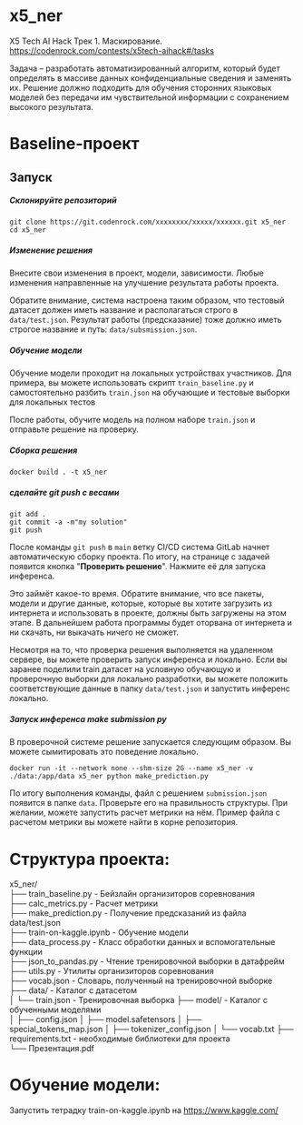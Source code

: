 # x5_ner
X5 Tech AI Hack Трек 1. Маскирование.
https://codenrock.com/contests/x5tech-aihack#/tasks

Задача – разработать автоматизированный алгоритм, который будет определять в массиве данных конфиденциальные сведения и заменять их. Решение должно подходить для обучения сторонних языковых моделей без передачи им чувствительной информации с сохранением высокого результата.


# Baseline-проект

## Запуск

##### Склонируйте репозиторий

```
git clone https://git.codenrock.com/xxxxxxxx/xxxxx/xxxxxx.git x5_ner
cd x5_ner
```

##### Изменение решения

Внесите свои изменения в проект, модели, зависимости. Любые изменения направленные на улучшение результата работы
проекта.

Обратите внимание, система настроена таким образом, что тестовый датасет должен иметь название и располагаться строго
в `data/test.json`.
Результат работы (предсказание) тоже должно иметь строгое название и путь: `data/subsmission.json`.

##### Обучение модели

Обучение модели проходит на локальных устройствах участников. Для примера, вы можете использовать
скрипт `train_baseline.py` и самостоятельно разбить `train.json` на обучающие и тестовые выборки для локальных тестов

После работы, обучите модель на полном наборе `train.json` и отправьте решение на проверку.

##### Сборка решения
```shell
docker build . -t x5_ner
```

##### сделайте git push с весами

```shell
git add .
git commit -a -m"my solution"
git push
```

После команды `git push` в `main` ветку CI/CD система GitLab начнет автоматическую сборку проекта. По итогу, на странице
с задачей появится кнопка "**Проверить решение**". Нажмите её для запуска инференса.

Это займёт какое-то время. Обратите внимание, что все пакеты, модели и другие данные, которые, которые вы хотите
загрузить из интернета и использовать в проекте, должны быть загружены на этом этапе. В дальнейшем работа программы
будет оторвана от интернета и ни скачать, ни выкачать ничего не сможет.

Несмотря на то, что проверка решения выполняется на удаленном сервере, вы можете проверить запуск инференса и локально.
Если вы заранее поделили train датасет на условную обучающую и проверочную выборки для локально разработки, вы можете
положить соответствующие данные в папку `data/test.json` и запустить инференс локально.

##### Запуск инференса make submission py
В проверочной системе решение запускается следующим образом. Вы можете сымитировать это поведение локально.

```shell
docker run -it --network none --shm-size 2G --name x5_ner -v ./data:/app/data x5_ner python make_prediction.py
```

По итогу выполнения команды, файл с решением `submission.json` появится в папке `data`. Проверьте его на правильность
структуры. При желании, можете запустить расчет метрики на нём. Пример файла с расчетом метрики вы можете найти в корне
репозитория.



# Структура проекта:  
x5_ner/  
├── train_baseline.py     - Бейзлайн организиторов соревнования  
├── calc_metrics.py       - Расчет метрики  
├── make_prediction.py    - Получение предсказаний из файла data/test.json  
├── train-on-kaggle.ipynb - Обучение модели  
├── data_process.py       - Класс обработки данных и вспомогательные функции  
├── json_to_pandas.py     - Чтение тренировочной выборки в датафрейм  
├── utils.py              - Утилиты организиторов соревнования  
├── vocab.json            - Словарь, полученный на тренировочной выборке  
├── data/                 - Каталог с датасетом  
│   └── train.json        - Тренировочная выборка
├── model/                - Каталог с обученными моделями  
│   ├── config.json
│   ├── model.safetensors
│   ├── special_tokens_map.json
│   ├── tokenizer_config.json
│   └── vocab.txt
├── requirements.txt      - необходимые библиотеки для проекта  
└── Презентация.pdf  

# Обучение модели:

Запустить тетрадку train-on-kaggle.ipynb на https://www.kaggle.com/

